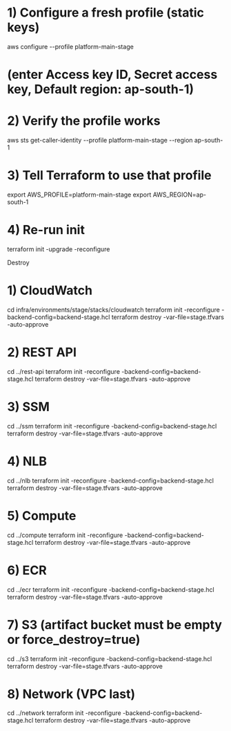 # 1) Configure a fresh profile (static keys)
aws configure --profile platform-main-stage
#  (enter Access key ID, Secret access key, Default region: ap-south-1)

# 2) Verify the profile works
aws sts get-caller-identity --profile platform-main-stage --region ap-south-1

# 3) Tell Terraform to use that profile
export AWS_PROFILE=platform-main-stage
export AWS_REGION=ap-south-1

# 4) Re-run init
terraform init -upgrade -reconfigure

Destroy
# 1) CloudWatch
cd infra/environments/stage/stacks/cloudwatch
terraform init -reconfigure -backend-config=backend-stage.hcl
terraform destroy -var-file=stage.tfvars -auto-approve

# 2) REST API
cd ../rest-api
terraform init -reconfigure -backend-config=backend-stage.hcl
terraform destroy -var-file=stage.tfvars -auto-approve

# 3) SSM
cd ../ssm
terraform init -reconfigure -backend-config=backend-stage.hcl
terraform destroy -var-file=stage.tfvars -auto-approve

# 4) NLB
cd ../nlb
terraform init -reconfigure -backend-config=backend-stage.hcl
terraform destroy -var-file=stage.tfvars -auto-approve

# 5) Compute
cd ../compute
terraform init -reconfigure -backend-config=backend-stage.hcl
terraform destroy -var-file=stage.tfvars -auto-approve

# 6) ECR
cd ../ecr
terraform init -reconfigure -backend-config=backend-stage.hcl
terraform destroy -var-file=stage.tfvars -auto-approve

# 7) S3 (artifact bucket must be empty or force_destroy=true)
cd ../s3
terraform init -reconfigure -backend-config=backend-stage.hcl
terraform destroy -var-file=stage.tfvars -auto-approve

# 8) Network (VPC last)
cd ../network
terraform init -reconfigure -backend-config=backend-stage.hcl
terraform destroy -var-file=stage.tfvars -auto-approve
